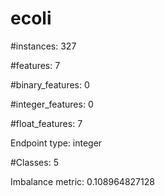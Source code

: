 # ecoli

#instances: 327

#features: 7

  #binary_features: 0

  #integer_features: 0

  #float_features: 7

Endpoint type: integer

#Classes: 5

Imbalance metric: 0.108964827128

